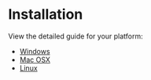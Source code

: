 # Installation

View the detailed guide for your platform:

-   [Windows](/developer/installation/installation-windows.md)
-   [Mac OSX](/developer/installation/installation-osx.md)
-   [Linux](/developer/installation/installation-linux.md)
